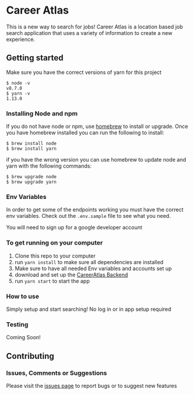 # Career Atlas

This is a new way to search for jobs! Career Atlas is a location based job search application that uses a variety of information to create a new experience.

## Getting started

Make sure you have the correct versions of yarn for this project

```
$ node -v
v8.7.0
$ yarn -v
1.13.0
```

### Installing Node and npm
If you do not have node or npm, use [homebrew](https://brew.sh/) to install or upgrade. Once you have homebrew installed you can run the following to install:

```
$ brew install node
$ brew install yarn
```

if you have the wrong version you can use homebrew to update node and yarn with the following commands:

```
$ brew upgrade node
$ brew upgrade yarn
```

### Env Variables
In order to get some of the endpoints working you must have the correct env variables. Check out the `.env.sample` file to see what you need.

You will need to sign up for a google developer account 

### To get running on your computer

1. Clone this repo to your computer
2. run `yarn install` to make sure all dependencies are installed
3. Make sure to have all needed Env variables and accounts set up
4. download and set up the [CareerAtlas Backend](https://github.com/Rdore88/career_atlas_node)
5. run `yarn start` to start the app

### How to use
Simply setup and start searching! No log in or in app setup required

### Testing
Coming Soon!

## Contributing 

### Issues, Comments or Suggestions

Please visit the [issues page](https://github.com/Rdore88/career_atlas_react/issues) to report bugs or to suggest new features
